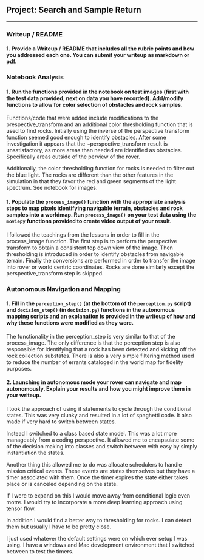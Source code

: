 ## Project: Search and Sample Return
---

### Writeup / README

#### 1. Provide a Writeup / README that includes all the rubric points and how you addressed each one.  You can submit your writeup as markdown or pdf.  

### Notebook Analysis
#### 1. Run the functions provided in the notebook on test images (first with the test data provided, next on data you have recorded). Add/modify functions to allow for color selection of obstacles and rock samples.

Functions/code that were added include modifications to the prespective_transform and an additional color thresholding function that is used to find rocks. Initially using the inverse of the perspective transform function seemed good enough to identify obstacles. After some investigation it appears that the ~perspective_transform result is unsatisfactory, as more areas than needed are identified as obstacles. Specifically areas outside of the perview of the rover.

Additionally, the color thresholding function for rocks is needed to filter out the blue light. The rocks are different than the other features in the simulation in that they favor the red and green segments of the light spectrum. See notebook for images.

#### 1. Populate the `process_image()` function with the appropriate analysis steps to map pixels identifying navigable terrain, obstacles and rock samples into a worldmap.  Run `process_image()` on your test data using the `moviepy` functions provided to create video output of your result. 

I followed the teachings from the lessons in order to fill in the process_image function. The first step is to perform the perspective transform to obtain a consistent top down view of the image. Then thresholding is introduced in order to identify obstacles from navigable terrain. Finally the conversions are performed in order to transfer the image into rover or world centric coordinates. Rocks are done similarly except the perspective_transform step is skipped.

### Autonomous Navigation and Mapping

#### 1. Fill in the `perception_step()` (at the bottom of the `perception.py` script) and `decision_step()` (in `decision.py`) functions in the autonomous mapping scripts and an explanation is provided in the writeup of how and why these functions were modified as they were.

The functionality in the perception_step is very similar to that of the process_image. The only difference is that the perception step is also responsible for identifying that a rock has been detected and kicking off the rock collection substates. There is also a very simple filtering method used to reduce the number of errants cataloged in the world map for fidelity purposes.

#### 2. Launching in autonomous mode your rover can navigate and map autonomously.  Explain your results and how you might improve them in your writeup.  

I took the approach of using if statements to cycle through the conditional states. This was very clunky and resulted in a lot of spaghetti code. It also made if very hard to switch between states.

Instead I switched to a class based state model. This was a lot more manageably from a coding perspective. It allowed me to encapsulate some of the decision making into classes and switch between with easy by simply instantiation the states.

Another thing this allowed me to do was allocate schedulers to handle mission critical events. These events are states themselves but they have a timer associated with them. Once the timer expires the state either takes place or is canceled depending on the state. 

If I were to expand on this I would move away from conditional logic even motre. I would try to incorporate a more deep learning approach using tensor flow.

In addition I would find a better way to thresholding for rocks. I can detect them but usually I have to be pretty close. 

I just used whatever the default settings were on which ever setup I was using. I have a windows and Mac development environment that I switched between to test the timers.


